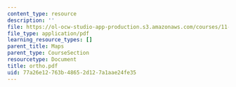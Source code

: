 ```yaml
---
content_type: resource
description: ''
file: https://ol-ocw-studio-app-production.s3.amazonaws.com/courses/11-332j-urban-design-fall-2003/77a26e12763b48652d127a1aae24fe35_ortho.pdf
file_type: application/pdf
learning_resource_types: []
parent_title: Maps
parent_type: CourseSection
resourcetype: Document
title: ortho.pdf
uid: 77a26e12-763b-4865-2d12-7a1aae24fe35
---
```

